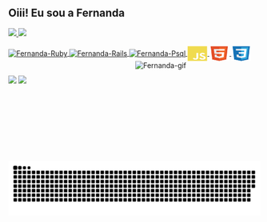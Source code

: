  ## Oiii! Eu sou a Fernanda
 
 <div>
  <a href="https://github.com/bussularf">
  <img height="180em" src="https://github-readme-stats.vercel.app/api?username=bussularf&show_icons=true&theme=dracula&include_all_commits=true&count_private=true"/>
  <img height="180em" src="https://github-readme-stats.vercel.app/api/top-langs/?username=bussularf&layout=compact&langs_count=7&theme=dracula"/>
</div>
  
<div style="display: inline_block"><br>
   <img align="center" alt="Fernanda-Ruby" height="30" width="40" src="https://cdn.jsdelivr.net/gh/devicons/devicon/icons/ruby/ruby-original-wordmark.svg">
  <img align="center" alt="Fernanda-Rails" height="30" width="40" src="https://cdn.jsdelivr.net/gh/devicons/devicon/icons/rails/rails-original-wordmark.svg">
  <img align="center" alt="Fernanda-Psql" height="30" width="40" src="https://cdn.jsdelivr.net/gh/devicons/devicon/icons/postgresql/postgresql-original-wordmark.svg">
  <img align="center" alt="Fernanda-Js" height="30" width="40" src="https://raw.githubusercontent.com/devicons/devicon/master/icons/javascript/javascript-plain.svg">
  <img align="center" alt="Fernanda-HTML" height="30" width="40" src="https://raw.githubusercontent.com/devicons/devicon/master/icons/html5/html5-original.svg">
  <img align="center" alt="Fernanda-CSS" height="30" width="40" src="https://raw.githubusercontent.com/devicons/devicon/master/icons/css3/css3-original.svg">
  <img align="right" alt="Fernanda-gif" height="200" width="250" src="https://media1.giphy.com/media/JRCl5NzZktObE4MQeD/giphy.gif">

</div>
  
  ##
 
<div> 
  <a href="https://www.linkedin.com/in/fernanda-de-jesus-198450a7/" target="_blank"><img src="https://img.shields.io/badge/-LinkedIn-%230077B5?style=for-the-badge&logo=linkedin&logoColor=white" target="_blank"></a> 
  <a href = "mailto:fernandabussular@gmail.com"><img src="https://img.shields.io/badge/-Gmail-%23333?style=for-the-badge&logo=gmail&logoColor=white" target="_blank"></a>
 
 ![Snake animation](https://github.com/bussularf/bussularf/blob/output/github-contribution-grid-snake.svg)
 
</div>
